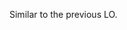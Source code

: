 <panel type="info" header="`W3.6a` Can explain the need for commenting minimally but sufficiently :star::star::star:" expanded no-close>
  <include src="../../book/codeQuality/commentMinimally/introduction/full.md" boilerplate />
</panel>

<!-- ==================================================================================================== -->

<panel type="info" header="`W3.6b` Can follow basic guidelines for writing code comments :star::star::star:" expanded no-close>
  <include src="../../book/codeQuality/commentMinimally/basic/full.md" boilerplate />
  <panel header=":dart: Evidence" expanded>

<include src="outcome-readability.md#common-evidence" />

  </panel>
</panel>

<!-- ==================================================================================================== -->

<panel type="info" header="`W3.6c` Can follow intermediate guidelines for writing code comments :star::star::star:" expanded no-close>
  <include src="../../book/codeQuality/commentMinimally/intermediate/full.md" boilerplate />
  <panel header=":dart: Evidence" expanded>

Similar to the previous LO.

  </panel>
</panel>
